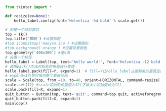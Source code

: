 
<BlogInfo id="441" title="4.Scale控件的使用" author="白日梦想猿" pv=0 read_times=0 pre_cost_time="0分37秒" category="GUI编程" tag_list="['GUI编程']" create_time="2020.06.21 16:06:09" update_time="2020.06.21 16:52:00" />

```python
from tkinter import *

def resize(ev=None):
    hello_label.config(font='Helvetica -%d bold' % scale.get())

# 创建一个顶层窗口
top = Tk()
top.title('猫眼') #设置标题
#top.iconbitmap('maoyan.ico') #设置图标
#top.background('orange') #设置背景颜色
top.geometry('400x300') #宽x高
# 设置一个标签
hello_label = Label(top, text='hello world!', font='Helvetica -12 bold',bg='red')
# 调用pack()方法对标签的布局进行管理
hello_label.pack(fill=Y, expand=1)  # fill=Y让hello_label占据剩余的垂直空间
# expend=1引导它填充整个垂直空间
scale = Scale(top, from_=10, to=40, orient=HORIZONTAL, command=resize)
scale.set(12) #scale初始的位置值为12(字体大小初始值设为12)
scale.pack(fill=X, expand=1)
quit_button = Button(top, text='quit', command=top.quit, activeforeground='white', activebackground='red')
quit_button.pack(fill=X, expand=1)
mainloop()

```

